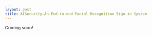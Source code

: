 ```yaml
---
layout: post
title: AISecurity–An End-to-end Facial Recognition Sign-in System
---
```


Coming soon!